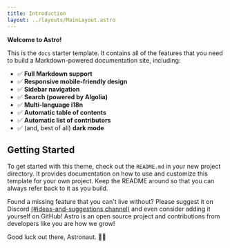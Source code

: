 ```yaml
---
title: Introduction
layout: ../layouts/MainLayout.astro
---
```


**Welcome to Astro!**

This is the `docs` starter template. It contains all of the features that you need to build a Markdown-powered documentation site, including:

- ✅ **Full Markdown support**
- ✅ **Responsive mobile-friendly design**
- ✅ **Sidebar navigation**
- ✅ **Search (powered by Algolia)**
- ✅ **Multi-language i18n**
- ✅ **Automatic table of contents**
- ✅ **Automatic list of contributors**
- ✅ (and, best of all) **dark mode**

## Getting Started

To get started with this theme, check out the `README.md` in your new project directory. It provides documentation on how to use and customize this template for your own project. Keep the README around so that you can always refer back to it as you build.

Found a missing feature that you can't live without? Please suggest it on Discord [(#ideas-and-suggestions channel)](https://astro.build/chat) and even consider adding it yourself on GitHub! Astro is an open source project and contributions from developers like you are how we grow!

Good luck out there, Astronaut. 🧑‍🚀
